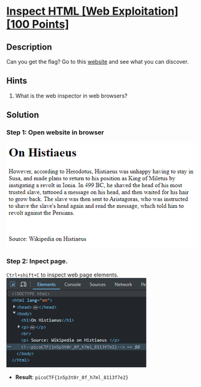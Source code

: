 # [Inspect HTML [Web Exploitation] [100 Points]](http://saturn.picoctf.net:55153/) #

## Description ##
Can you get the flag?
Go to this [website](https://play.picoctf.org/practice/challenge/275?category=1&originalEvent=70&page=1) and see what you can discover.

## Hints ##
1. What is the web inspector in web browsers?

## Solution ##

### Step 1: Open website in browser ###
![](images/webpage.png)

### Step 2: Inpect page. ###
`Ctrl+shift+C` to inspect web page elements.
![](images/webpage_inspect.png)

* **Result**: `picoCTF{1n5p3t0r_0f_h7ml_8113f7e2}`
